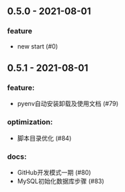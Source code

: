 ## 0.5.0 - 2021-08-01

### feature
* new start (#0)
    
## 0.5.1 - 2021-08-01

### feature:
* pyenv自动安装卸载及使用文档 (#79)
  
### optimization:
* 脚本目录优化 (#84)
  
### docs:
* GitHub开发模式一期 (#80)
* MySQL初始化数据库步骤 (#83)
